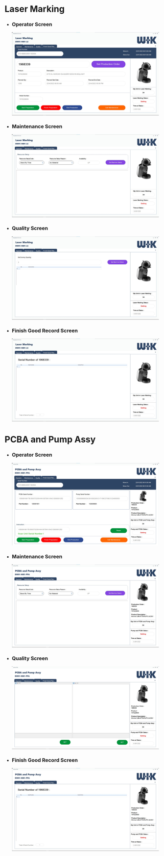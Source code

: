 # Laser Marking

- ### Operator Screen

    ![Operator Screen](./Images/Operator.jpg)

- ### Maintenance Screen

    ![Maintenance Screen](./Images/Maintenance.jpg)

- ### Quality Screen

    ![Quality Screen](./Images/Quality.jpg)

- ### Finish Good Record Screen

    ![FGR Screen](./Images/FGR.jpg)

# PCBA and Pump Assy

- ### Operator Screen

    ![Operator Screen](./Images/OperatorPPA.jpg)

- ### Maintenance Screen

    ![Maintenance Screen](./Images/MaintenancePPA.jpg)

- ### Quality Screen

    ![Quality Screen](./Images/QualityPPA.jpg)

- ### Finish Good Record Screen

    ![FGR Screen](./Images/FGRPPA.jpg)